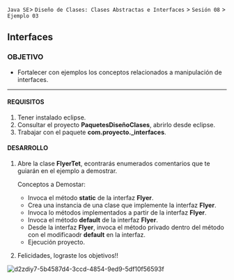 
`Java SE`> `Diseño de Clases: Clases Abstractas e Interfaces` > `Sesión 08` > `Ejemplo 03`

## Interfaces

### OBJETIVO

- Fortalecer con ejemplos los conceptos relacionados a manipulación de interfaces.

<hr>

#### REQUISITOS

1. Tener instalado eclipse.
2. Consultar el proyecto <b>PaquetesDiseñoClases</b>, abrirlo desde eclipse.
3. Trabajar con el paquete <b>com.proyecto._interfaces</b>.

#### DESARROLLO

1. Abre la clase <b>FlyerTet</b>, econtrarás enumerados comentarios que te guiarán en el ejemplo a demostrar.

   Conceptos a Demostar:
   
    <ul>
      <li> Invoca el método <b>static</b> de la interfaz <b>Flyer</b>.
      <li> Crea una instancia de una clase que implemente la interfaz <b>Flyer</b>.
      <li> Invoca lo métodos implementados a partir de la interfaz <b>Flyer</b>.
      <li> Invoca el método <b>default</b> de la interfaz <b>Flyer</b>.
      <li> Desde la interfaz <b>Flyer</b>, invoca el método privado dentro del método con el modificaodr <b>default</b> en la interfaz.      
      <li> Ejecución proyecto.
   </ul>

2. Felicidades, lograste los objetivos!!

![d2zdiy7-5b4587d4-3ccd-4854-9ed9-5df10f56593f](https://user-images.githubusercontent.com/56565204/67425280-51a5c600-f59d-11e9-9baf-5ef3aeca8a11.png)
